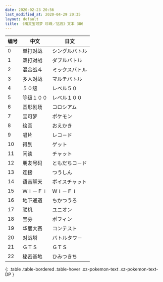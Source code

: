 ```yaml
---
date: 2020-02-23 20:56
last_modified_at: 2020-04-29 20:35
layout: default
title: 《精灵宝可梦 珍珠／钻石》文本 386
---
```

| 编号 | 中文 | 日文 |
| ---- | ---- | ---- |
| 0 | 单打对战 | シングルバトル |
| 1 | 双打对战 | ダブルバトル |
| 2 | 混合战斗 | ミックスバトル |
| 3 | 多人对战 | マルチバトル |
| 4 | ５０级 | レベル５０ |
| 5 | 等级１００ | レベル１００ |
| 6 | 圆形剧场 | コロシアム |
| 7 | 宝可梦 | ポケモン |
| 8 | 绘画 | おえかき |
| 9 | 唱片 | レコ－ド |
| 10 | 得到 | ゲット |
| 11 | 闲谈 | チャット |
| 12 | 朋友号码 | ともだちコ－ド |
| 13 | 连接 | つうしん |
| 14 | 语音聊天 | ボイスチャット |
| 15 | Ｗｉ－Ｆｉ | Ｗｉ－Ｆｉ |
| 16 | 地下通道 | ちかつうろ |
| 17 | 联机 | ユニオン |
| 18 | 宝芬 | ポフィン |
| 19 | 华丽大赛 | コンテスト |
| 20 | 对战塔 | バトルタワ－ |
| 21 | ＧＴＳ | ＧＴＳ |
| 22 | 秘密基地 | ひみつきち |
{: .table .table-bordered .table-hover .xz-pokemon-text .xz-pokemon-text-DP }